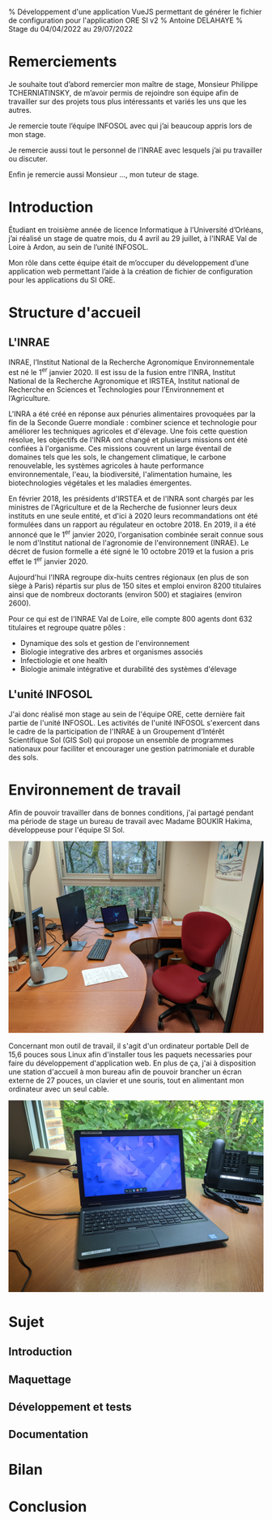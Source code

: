 % Développement d'une application VueJS permettant de générer le fichier de configuration pour l'application ORE SI v2
% Antoine DELAHAYE
% Stage du 04/04/2022 au 29/07/2022

# Remerciements

Je souhaite tout d’abord remercier mon maître de stage, Monsieur Philippe TCHERNIATINSKY, de m’avoir permis 
de rejoindre son équipe afin de travailler sur des projets tous plus intéressants et variés les uns que les autres.

Je remercie toute l’équipe INFOSOL avec qui j’ai beaucoup appris lors de mon stage.

Je remercie aussi tout le personnel de l’INRAE avec lesquels j’ai pu travailler ou discuter.

Enfin je remercie aussi Monsieur …, mon tuteur de stage.

# Introduction

Étudiant en troisième année de licence Informatique à l’Université d’Orléans, j’ai réalisé un stage de quatre mois, du 4 avril 
au 29 juillet, à l'INRAE Val de Loire à Ardon, au sein de l’unité INFOSOL.

Mon rôle dans cette équipe était de m’occuper du développement d’une application web permettant l’aide 
à la création de fichier de configuration pour les applications du SI ORE.

# Structure d'accueil

## L'INRAE

INRAE, l’Institut National de la Recherche Agronomique Environnementale est né le 1<sup>er</sup> janvier 2020.
Il est issu de la fusion entre l’INRA, Institut National de la Recherche Agronomique et IRSTEA, Institut national de Recherche 
en Sciences et Technologies pour l’Environnement et l’Agriculture.

L'INRA a été créé en réponse aux pénuries alimentaires provoquées par la fin de la Seconde Guerre mondiale : combiner science
et technologie pour améliorer les techniques agricoles et d'élevage. Une fois cette question résolue, les objectifs de l'INRA
ont changé et plusieurs missions ont été confiées à l'organisme. Ces missions couvrent un large éventail de domaines tels 
que les sols, le changement climatique, le carbone renouvelable, les systèmes agricoles à haute performance 
environnementale, l'eau, la biodiversité, l'alimentation humaine, les biotechnologies végétales et les maladies émergentes.

En février 2018, les présidents d'IRSTEA et de l'INRA sont chargés par les ministres de l'Agriculture et de la Recherche 
de fusionner leurs deux instituts en une seule entité, et d'ici à 2020 leurs recommandations ont été formulées dans un rapport 
au régulateur en octobre 2018. En 2019, il a été annoncé que le 1<sup>er</sup> janvier 2020, l'organisation combinée serait connue 
sous le nom d'Institut national de l'agronomie de l'environnement (INRAE). Le décret de fusion formelle a été signé 
le 10 octobre 2019 et la fusion a pris effet le 1<sup>er</sup> janvier 2020.

Aujourd'hui l'INRA regroupe dix-huits centres régionaux (en plus de son siège à Paris) répartis sur plus de
150 sites et emploi environ 8200 titulaires ainsi que de nombreux doctorants (environ 500) et stagiaires (environ 2600).

Pour ce qui est de l'INRAE Val de Loire, elle compte 800 agents dont 632 titulaires et regroupe quatre pôles :
- Dynamique des sols et gestion de l'environnement
- Biologie integrative des arbres et organismes associés
- Infectiologie et one health
- Biologie animale intégrative et durabilité des systèmes d'élevage

## L'unité INFOSOL

J'ai donc réalisé mon stage au sein de l'équipe ORE, cette dernière fait partie de l'unité INFOSOL. Les activités de 
l'unité INFOSOL s'exercent dans le cadre de la participation de l'INRAE à un Groupement d'Intérêt Scientifique Sol (GIS Sol) 
qui propose un ensemble de programmes nationaux pour faciliter et encourager une gestion patrimoniale et durable des sols.

# Environnement de travail

Afin de pouvoir travailler dans de bonnes conditions, j'ai partagé pendant ma période de stage un bureau de travail avec
Madame BOUKIR Hakima, développeuse pour l'équipe SI Sol. 

![Mon bureau de travail](docs/images/desk.jpg)

Concernant mon outil de travail, il s'agit d'un ordinateur portable Dell
de 15,6 pouces sous Linux afin d'installer tous les paquets necessaries pour faire du développement d'application web. En plus de 
ça, j'ai à disposition une station d'accueil à mon bureau afin de pouvoir brancher un écran externe de 27 pouces, un clavier et une
souris, tout en alimentant mon ordinateur avec un seul cable.

![Mon ordinateur](docs/images/computer.jpg)

# Sujet

## Introduction

## Maquettage

## Développement et tests

## Documentation

# Bilan

# Conclusion